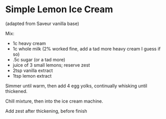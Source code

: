Simple Lemon Ice Cream
===============
(adapted from Saveur vanilla base)

Mix:
- 1c heavy cream
- 1c whole milk (2% worked fine, add a tad more heavy cream I guess if so)
- .5c sugar (or a tad more)
- juice of 3 small lemons; reserve zest
- 2tsp vanilla extract
- 1tsp lemon extract

Simmer until warm, then add 4 egg yolks, continually whisking until thickened.

Chill mixture, then into the ice cream machine.

Add zest after thickening, before finish
